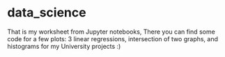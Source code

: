 # data_science
That is my worksheet from Jupyter notebooks, There you can find some code for a few plots: 3 linear regressions, intersection of two graphs, and histograms for my University projects :) 
